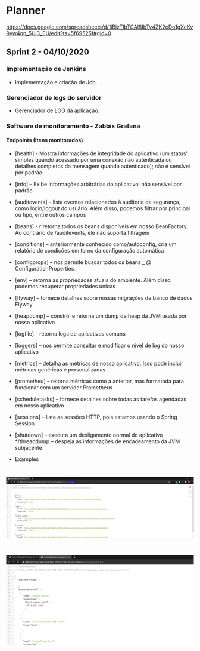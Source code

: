 # Planner
https://docs.google.com/spreadsheets/d/1iBjzTlbTCAl8IbTy4ZK2eDo1gXeKv9yw4qn_5Ui3_EU/edit?ts=5f69525f#gid=0

## Sprint 2 - 04/10/2020

### Implementação de Jenkins 
- Implementação e criação de Job.

### Gerenciador de logs do servidor 
- Gerenciador de LOG da aplicação.

### Software de monitoramento - Zabbix Grafana
#### Endpoints (Itens monitorados)
- [health] - Mostra informações de integridade do aplicativo (um status' simples quando acessado por uma conexão não autenticada ou detalhes completos da mensagem quando autenticado); não é sensível por padrão
- [info] – Exibe informações arbitrárias do aplicativo; não sensível por padrão
- [auditevents] – lista eventos relacionados à auditoria de segurança, como login/logout do usuário. Além disso, podemos filtrar por principal ou tipo, entre outros campos
- [beans] - r retorna todos os beans disponíveis em nosso BeanFactory. Ao contrário de /auditevents, ele não suporta filtragem
- [conditions] – anteriormente conhecido como/autoconfig, cria um relatório de condições em torno da configuração automática
- [configprops] – nos permite buscar todos os beans _ @ ConfigurationProperties_
- [env] – retorna as propriedades atuais do ambiente. Além disso, podemos recuperar propriedades únicas
- [flyway] – fornece detalhes sobre nossas migrações de banco de dados Flyway
- [heapdump] – constrói e retorna um dump de heap da JVM usada por nosso aplicativo
- [logfile] – retorna logs de aplicativos comuns
- [loggers] – nos permite consultar e modificar o nível de log do nosso aplicativo
- [metrics] – detalha as métricas de nosso aplicativo. Isso pode incluir métricas genéricas e personalizadas
- [prometheu] – retorna métricas como a anterior, mas formatada para funcionar com um servidor Prometheus
- [scheduletasks] – fornece detalhes sobre todas as tarefas agendadas em nosso aplicativo
- [sessions] – lista as sessões HTTP, pois estamos usando o Spring Session
- [shutdown] – executa um desligamento normal do aplicativo */threaddump – despeja as informações de encadeamento da JVM subjacente

- Examples

<h1 align="center">
    <img alt="Gobarber" src="/imagem/actuator.png" />
</h1>

<h1 align="center">
    <img alt="Gobarber" src="/imagem/env.png" />
</h1>



